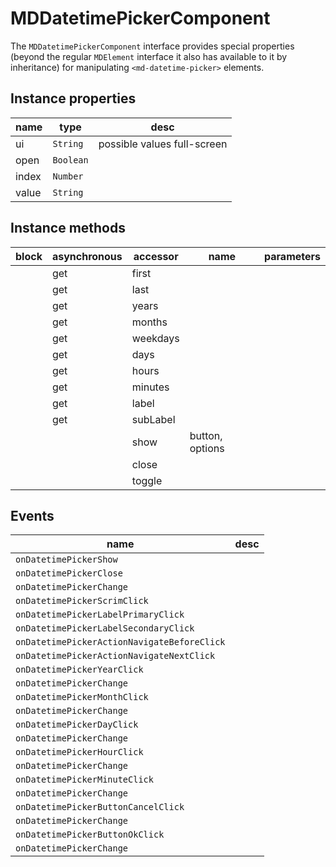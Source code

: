 # MDDatetimePickerComponent
The `MDDatetimePickerComponent` interface provides special properties (beyond the regular `MDElement` interface it also has available to it by inheritance) for manipulating `<md-datetime-picker>` elements.

## Instance properties

name|type|desc
---|---|---
ui|`String`|possible values full-screen
open|`Boolean`|
index|`Number`|
value|`String`|

## Instance methods

block| asynchronous | accessor| name| parameters
---| --- | ---| ---| ---
|  | get| first| 
|  | get| last| 
|  | get| years| 
|  | get| months| 
|  | get| weekdays| 
|  | get| days| 
|  | get| hours| 
|  | get| minutes| 
|  | get| label| 
|  | get| subLabel| 
|  | | show| button, options
|  | | close| 
|  | | toggle| 

## Events

name|desc
---|---
`onDatetimePickerShow`|
`onDatetimePickerClose`|
`onDatetimePickerChange`|
`onDatetimePickerScrimClick`|
`onDatetimePickerLabelPrimaryClick`|
`onDatetimePickerLabelSecondaryClick`|
`onDatetimePickerActionNavigateBeforeClick`|
`onDatetimePickerActionNavigateNextClick`|
`onDatetimePickerYearClick`|
`onDatetimePickerChange`|
`onDatetimePickerMonthClick`|
`onDatetimePickerChange`|
`onDatetimePickerDayClick`|
`onDatetimePickerChange`|
`onDatetimePickerHourClick`|
`onDatetimePickerChange`|
`onDatetimePickerMinuteClick`|
`onDatetimePickerChange`|
`onDatetimePickerButtonCancelClick`|
`onDatetimePickerChange`|
`onDatetimePickerButtonOkClick`|
`onDatetimePickerChange`|
